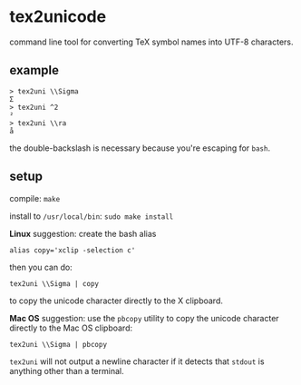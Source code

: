 # tex2unicode
command line tool for converting TeX symbol names into UTF-8 characters.

## example

    > tex2uni \\Sigma
    Σ
    > tex2uni ^2
    ²
    > tex2uni \\ra
    å

the double-backslash is necessary because you're escaping for `bash`. 

## setup
compile: `make`

install to `/usr/local/bin`: `sudo make install`

**Linux** suggestion: create the bash alias

    alias copy='xclip -selection c'

then you can do:

    tex2uni \\Sigma | copy
    
to copy the unicode character directly to the X clipboard.

**Mac OS** suggestion: use the `pbcopy` utility to copy the unicode character directly to the Mac OS clipboard:

    tex2uni \\Sigma | pbcopy
    

`tex2uni` will not output a newline character if it detects that `stdout` is anything other than a terminal.
